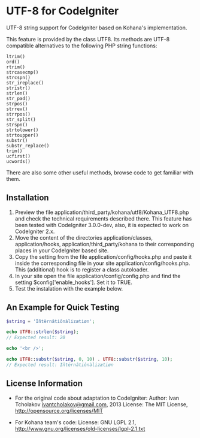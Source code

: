 UTF-8 for CodeIgniter
=====================

UTF-8 string support for CodeIgniter based on Kohana's implementation.

This feature is provided by the class UTF8. Its methods are UTF-8 compatible alternatives to the following PHP string functions:

    ltrim()
    ord()
    rtrim()
    strcasecmp()
    strcspn()
    str_ireplace()
    stristr()
    strlen()
    str_pad()
    strpos()
    strrev()
    strrpos()
    str_split()
    strspn()
    strtolower()
    strtoupper()
    substr()
    substr_replace()
    trim()
    ucfirst()
    ucwords()

There are also some other useful methods, browse code to get familiar with them.

Installation
------------

1. Preview the file application/third_party/kohana/utf8/Kohana_UTF8.php and check the technical requirements described there. This feature has been tested with CodeIgniter 3.0.0-dev, also, it is expected to work on CodeIgniter 2.x.
2. Move the content of the directories application/classes, application/hooks, application/third_party/kohana to their corresponding places in your CodeIgniter based site.
3. Copy the setting from the file application/config/hooks.php and paste it inside the corresponding file in your site application/config/hooks.php. This (additional) hook is to register a class autoloader.
4. In your site open the file application/config/config.php and find the setting $config['enable_hooks']. Set it to TRUE.
5. Test the instalation with the example below.

An Example for Quick Testing
----------------------------

```php
$string = 'Iñtërnâtiônàlizætiøn';

echo UTF8::strlen($string);
// Expected result: 20

echo '<br />';

echo UTF8::substr($string, 0, 10) . UTF8::substr($string, 10);
// Expected result: Iñtërnâtiônàlizætiøn
```

License Information
-------------------

* For the original code about adaptation to CodeIgniter:
Author: Ivan Tcholakov <ivantcholakov@gmail.com>, 2013
License: The MIT License, http://opensource.org/licenses/MIT

* For Kohana team's code:
License: GNU LGPL 2.1, http://www.gnu.org/licenses/old-licenses/lgpl-2.1.txt

